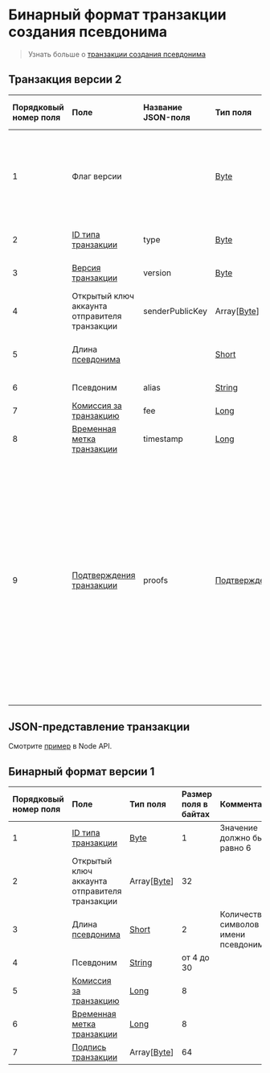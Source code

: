 # Бинарный формат транзакции создания псевдонима

> Узнать больше о [транзакции создания псевдонима](/ru/blockchain/transaction-type/alias-transaction.md)

## Транзакция версии 2

| Порядковый номер поля | Поле | Название JSON-поля | Тип поля | Размер поля в байтах | Комментарий |
| :--- | :--- | :--- | :--- | :--- | :--- |
| 1 | Флаг версии |  | [Byte](/ru/blockchain/blockchain/blockchain-data-types.md) | 1 | Указывает, что [версия транзакции](/ru/blockchain/transaction/transaction-version.md) является второй или выше.<br>Значение должно быть равно 0 |
| 2 | [ID типа транзакции](/ru/blockchain/transaction-type.md) | type | [Byte](/ru/blockchain/blockchain/blockchain-data-types.md)  | 1 | Значение должно быть равно 10 |
| 3 | [Версия транзакции](/ru/blockchain/transaction/transaction-version.md) | version | [Byte](/ru/blockchain/blockchain/blockchain-data-types.md) | 1 | Значение должно быть равно 2 |
| 4 | Открытый ключ аккаунта отправителя транзакции | senderPublicKey | Array[[Byte](/ru/blockchain/blockchain/blockchain-data-types.md)] | 32 |  |
| 5 | Длина [псевдонима](/ru/blockchain/account/alias.md) | | [Short](/ru/blockchain/blockchain/blockchain-data-types.md) | 2 | Количество символов в имени псевдонима |
| 6 | Псевдоним | alias | [String](/ru/blockchain/blockchain/blockchain-data-types.md) | от 4 до 30 |  |
| 7 | [Комиссия за транзакцию](/ru/blockchain/transaction/transaction-fee.md) | fee | [Long](/ru/blockchain/blockchain/blockchain-data-types.md) | 8 |  |
| 8 | [Временная метка транзакции](/ru/blockchain/transaction/transaction-timestamp.md) | timestamp | [Long](/ru/blockchain/blockchain/blockchain-data-types.md) | 8 |  |
| 9 | [Подтверждения транзакции](/ru/blockchain/transaction/transaction-proof.md) | proofs | [Подтверждения](/ru/blockchain/transaction/transaction-proof.md) | `S` | Если массив пустой, то `S` = 3. <br> Если массив не пустой, то `S`   = 3 + 2 × `N` + (`P`<sub>1</sub> + `P`<sub>2</sub> + ... + `P`<sub>n</sub>), <br>где <br>`N` — количество подтверждений в массиве,<br> `P`<sub>n</sub> — размер `N`-го подтверждения в байтах. <br> Максимальное количество подтверждений в массиве — 8. Максимальный размер каждого подтверждения — 64 байта |

## JSON-представление транзакции

Смотрите [пример](https://nodes.wavesplatform.com/transactions/info/5CZV9RouJs7uaRkZY741WDy9zV69npX1FTZqxo5fsryL) в Node API.

## Бинарный формат версии 1

| Порядковый номер поля | Поле | Тип поля | Размер поля в байтах | Комментарий |
| :--- | :--- | :--- | :--- | :--- |
| 1 | [ID типа транзакции](/ru/blockchain/transaction-type.md) | [Byte](/ru/blockchain/blockchain/blockchain-data-types.md)  | 1 | Значение должно быть равно 6 |
| 2 | Открытый ключ аккаунта отправителя транзакции | Array[[Byte](/ru/blockchain/blockchain/blockchain-data-types.md)] | 32 |  |
| 3 | Длина [псевдонима](/ru/blockchain/account/alias.md) | [Short](/ru/blockchain/blockchain/blockchain-data-types.md) | 2 | Количество символов в имени псевдонима |
| 4 | Псевдоним | [String](/ru/blockchain/blockchain/blockchain-data-types.md) | от 4 до 30 |  |
| 5 | [Комиссия за транзакцию](/ru/blockchain/transaction/transaction-fee.md) | [Long](/ru/blockchain/blockchain/blockchain-data-types.md) | 8 |  |
| 6 | [Временная метка транзакции](/ru/blockchain/transaction/transaction-timestamp.md) | [Long](/ru/blockchain/blockchain/blockchain-data-types.md) | 8 |  |
| 7 | [Подпись транзакции](/ru/blockchain/transaction/transaction-signature.md) | Array[[Byte](/ru/blockchain/blockchain/blockchain-data-types.md)] | 64 |  |  |
